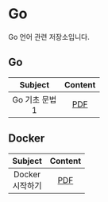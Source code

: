 # Go
Go 언어 관련 저장소입니다.

## Go
| Subject | Content |
| :---: | :---: |
| Go 기초 문법<br>1 | [PDF](https://github.com/Mangjun/Go/blob/main/Content/Go%EA%B8%B0%EB%B3%B8%EB%AC%B8%EB%B2%95-1.pdf) |

## Docker
| Subject | Content |
| :---: | :---: |
| Docker<br>시작하기 | [PDF](https://github.com/Mangjun/Go/blob/main/Content/Docker/Docker_%EC%8B%9C%EC%9E%91%ED%95%98%EA%B8%B0.pdf) |